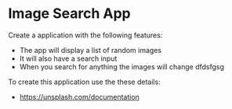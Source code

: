 # Image Search App

Create a application with the following features:

- The app will display a list of random images
- It will also have a search input
- When you search for anything the images will change dfdsfgsg

To create this application use the these details:

- https://unsplash.com/documentation
